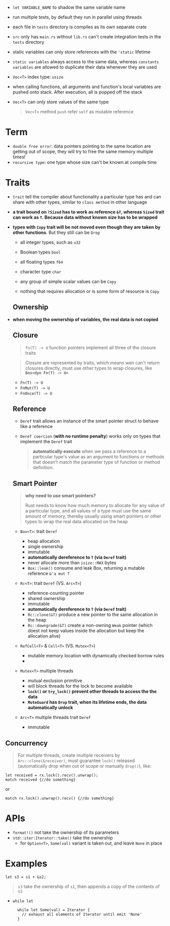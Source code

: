 - `let VARIABLE_NAME` to shadow the same variable name

- run multiple tests, by default they run in parallel using threads

- each file in `tests` directory is compiles as its own separate crate

- `src` only has `main.rs` without `lib.rs` can't create integration tests in the  `tests` directory

- static variables can only store references with the `'static` lifetime

- `static variables` always access to the same data, whereas `constants variables` are allowed to duplicate their data whenever they are used

- `Vec<T>` index type: `usize`

- when calling functions, all arguments and function's local variables are pushed onto stack. After execution, all is popped off the stack

- `Vec<T>` can only store values of the same type

  > `Vec<T>` method `push` refer `self` as mutable reference


# Term

- `double free error`: data pointers pointing to the same location are getting out of scope, they will try to free the same memory multiple times!
- `recursive type`: one type whose size can't be known at compile time


#  Traits

- `trait` tell the compiler about functionality a particular type has and can share with other types, similar to `class method` in other language

- __a trait bound on `?Sized` has to work as reference `&T`, whereas `Sized` trait can work as `T`. Because data without known size has to be wrapped__

- __types with `Copy` trait will be not moved even though they are taken by other functions__. But they still can be `Drop`

   - all integer types, such as `u32`

   - Boolean types `bool`

   - all floating types `f64`

   - character type `char`

   - any group of simple scalar values can be `Copy`

   - nothing that requires allocation or is some form of resource is `Copy`

  ## Ownership
- __when moving the ownership of variables, the real data is not copied__
  ## Closure

  > `fn(T) -> U` function pointers implement all three of the closure traits

  > Closure are represented by traits, which means wen can't return closures directly, must use other types to wrap closures, like __`Box<dyn Fn(T) -> U>`__

  - `Fn(T) -> U`
  - `FnMut(T) -> U`
  - `FnOnce(T) -> U`

  ## Reference 

  - `Deref` trait allows an instance of the smart pointer struct to behave like a reference

  - `Deref coercion` (__with no runtime penalty__) works only on types that implement the `Deref` trait

    > __automatically execute__ when we pass a reference to a particular type's value as an argument to functions or methods that doesn't match the parameter type of function or method definition. 

  ## Smart Pointer

  >  __why need to use smart pointers?__
  >
  > Rust needs to know how much memory to allocate for any value of a particular type, and all values of a type must use the same amount of memory, thereby usually using smart pointers or other types to wrap the real data allocated on the heap

  

  - `Box<T>`: trait `Deref`
    - heap allocation
    - single ownership
    - immutable
    - __automatically dereference to `T` (via `Deref` trait)__
    - never allocate more than `isize::MAX` bytes
    - `Box::leak()` consume and leak Box, returning a mutable reference `&'a mut T`

  - `Rc<T>`: trait `Deref` (VS. `Arc<T>`)
    - reference-counting pointer
    - shared ownership
    - immutable
    - __automatically dereference to `T` (via `Deref` trait)__
    - `Rc::clone(&T)` produce a new pointer to the same allocation in the heap
    - `Rc::downgrade(&T)` create a non-owning `Weak` pointer (which doest not keep values inside the allocation but keep the allocation alive)

  - `RefCell<T>` & `Cell<T>` (VS. `Mutex<T>`)
    - mutable memory location with dynamically checked borrow rules
    - 

  - `Mutex<T>` multiple threads
    - mutual exclusion primitive
    - will block threads for the lock to become available
    - __`lock()` or `try_lock()` prevent other threads to access the the data__
    - __`MuteGuard` has `Drop` trait, when its lifetime ends, the data automatically unlock__
  - `Arc<T>` multiple threads trait `Deref`
    - immutable

## Concurrency
> For multiple threads, create multiple receivers by `Arc::clone(&receiver)`, must guarantee `lock()` released (automatically drop when out of scope or manually `drop()`), like:


    let received = rx.lock().recv().unwrap();
    match received {//do something}
or

    match rx.lock().unwrap().recv() {//do something}
     
# APIs

- `format!()` not take the ownership of its parameters
- `std::iter:Iterator::take()` take the ownership
  - for `Option<T>`, `Some(val)` variant is taken out, and leave `None` in place

# Examples

    let s3 = s1 + &s2;
> `s3` take the ownership of `s1`, then appends a copy of the contents of `s2`

- `while let`

        while let Some(val) = Iterator {
          // exhaust all elements of Iterator until emit 'None'
        } 

     

     ​		

     ​	